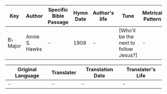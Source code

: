 Key | Author   | Specific Bible Passage     |Hymn Date |Author's life |Tune |Metrical Pattern   |Composer/Source
-- | --------- | ---------------------------|----------|--------------|-----|-------------------|-------------  
B♭ Major |Annie S. Hawks |- |1908 |- |[Who'll be the next to follow Jesus?] |- |Robert Lowry

Original Language | Translater | Translation Date   | Translater's Life  
----------------- | --------- | --------------------|-------------     
\- |- |- |-
